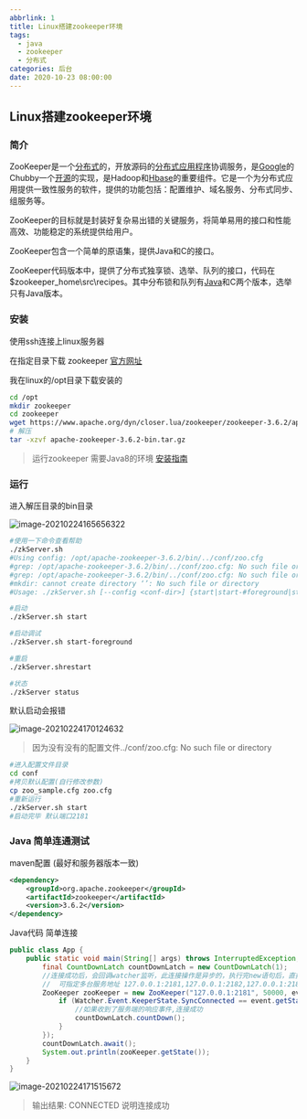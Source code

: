 ```yaml
---
abbrlink: 1
title: Linux搭建zookeeper环境
tags:
  - java
  - zookeeper
  - 分布式
categories: 后台
date: 2020-10-23 08:00:00
---
```



## Linux搭建zookeeper环境

### 简介

ZooKeeper是一个[分布式](https://baike.baidu.com/item/分布式/19276232)的，开放源码的[分布式应用程序](https://baike.baidu.com/item/分布式应用程序/9854429)协调服务，是[Google](https://baike.baidu.com/item/Google)的Chubby一个[开源](https://baike.baidu.com/item/开源/246339)的实现，是Hadoop和[Hbase](https://baike.baidu.com/item/Hbase/7670213)的重要组件。它是一个为分布式应用提供一致性服务的软件，提供的功能包括：配置维护、域名服务、分布式同步、组服务等。

ZooKeeper的目标就是封装好复杂易出错的关键服务，将简单易用的接口和性能高效、功能稳定的系统提供给用户。

ZooKeeper包含一个简单的原语集，提供Java和C的接口。

ZooKeeper代码版本中，提供了分布式独享锁、选举、队列的接口，代码在$zookeeper_home\src\recipes。其中分布锁和队列有[Java](https://baike.baidu.com/item/Java/85979)和C两个版本，选举只有Java版本。



### 安装

使用ssh连接上linux服务器

在指定目录下载 zookeeper [官方网址](https://zookeeper.apache.org/)

我在linux的/opt目录下载安装的

```sh
cd /opt
mkdir zookeeper
cd zookeeper
wget https://www.apache.org/dyn/closer.lua/zookeeper/zookeeper-3.6.2/apache-zookeeper-3.6.2-bin.tar.gz
# 解压
tar -xzvf apache-zookeeper-3.6.2-bin.tar.gz
```

> 运行zookeeper 需要Java8的环境 [安装指南](https://www.yangzhenyu.com.cn/605/#linux%E7%89%88%E6%9C%AC)



### 运行

进入解压目录的bin目录

![image-20210224165656322](http://img.yzy.ink/image-20210224165656322.png)

```sh
#使用一下命令查看帮助
./zkServer.sh
#Using config: /opt/apache-zookeeper-3.6.2/bin/../conf/zoo.cfg
#grep: /opt/apache-zookeeper-3.6.2/bin/../conf/zoo.cfg: No such file or directory
#grep: /opt/apache-zookeeper-3.6.2/bin/../conf/zoo.cfg: No such file or directory
#mkdir: cannot create directory ‘’: No such file or directory
#Usage: ./zkServer.sh [--config <conf-dir>] {start|start-#foreground|stop|version|restart|status|print-cmd}

#启动
./zkServer.sh start

#启动调试
./zkServer.sh start-foreground

#重启
./zkServer.shrestart

#状态
./zkServer status
```

默认启动会报错

![image-20210224170124632](http://img.yzy.ink/image-20210224170124632.png)

> 因为没有没有的配置文件../conf/zoo.cfg: No such file or directory

```sh
#进入配置文件目录 
cd conf
#拷贝默认配置(自行修改参数)
cp zoo_sample.cfg zoo.cfg
#重新运行
./zkServer.sh start
#启动完毕 默认端口2181
```

### Java 简单连通测试

maven配置 (最好和服务器版本一致)

```xml
<dependency>
    <groupId>org.apache.zookeeper</groupId>
    <artifactId>zookeeper</artifactId>
    <version>3.6.2</version>
</dependency>
```

Java代码 简单连接

```java
public class App {
    public static void main(String[] args) throws InterruptedException, IOException {
        final CountDownLatch countDownLatch = new CountDownLatch(1);
        //连接成功后，会回调watcher监听，此连接操作是异步的，执行完new语句后，直接调用后续代码
        //  可指定多台服务地址 127.0.0.1:2181,127.0.0.1:2182,127.0.0.1:2183
        ZooKeeper zooKeeper = new ZooKeeper("127.0.0.1:2181", 50000, event -> {
            if (Watcher.Event.KeeperState.SyncConnected == event.getState()) {
                //如果收到了服务端的响应事件,连接成功
                countDownLatch.countDown();
            }
        });
        countDownLatch.await();
        System.out.println(zooKeeper.getState());
    }
}
```

![image-20210224171515672](http://img.yzy.ink/image-20210224171515672.png)



> 输出结果: CONNECTED 说明连接成功